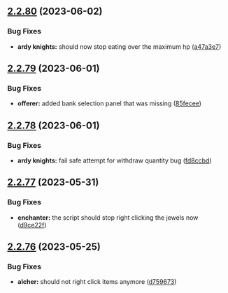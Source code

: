 ## [2.2.80](https://github.com/Torwent/wasp-free/compare/v2.2.79...v2.2.80) (2023-06-02)


### Bug Fixes

* **ardy knights:** should now stop eating over the maximum hp ([a47a3e7](https://github.com/Torwent/wasp-free/commit/a47a3e7551434be80a807ef635b7aa819815df42))



## [2.2.79](https://github.com/Torwent/wasp-free/compare/v2.2.78...v2.2.79) (2023-06-01)


### Bug Fixes

* **offerer:** added bank selection panel that was missing ([85fecee](https://github.com/Torwent/wasp-free/commit/85feceea6a0e16294fdab8da49072359899f959b))



## [2.2.78](https://github.com/Torwent/wasp-free/compare/v2.2.77...v2.2.78) (2023-06-01)


### Bug Fixes

* **ardy knights:** fail safe attempt for withdraw quantity bug ([fd8ccbd](https://github.com/Torwent/wasp-free/commit/fd8ccbd34a493d7a97e2e42008e6dde7e3144b61))



## [2.2.77](https://github.com/Torwent/wasp-free/compare/v2.2.76...v2.2.77) (2023-05-31)


### Bug Fixes

* **enchanter:** the script should stop right clicking the jewels now ([d9ce22f](https://github.com/Torwent/wasp-free/commit/d9ce22f5e3d90d6987cad76a4db05d74c8d27578))



## [2.2.76](https://github.com/Torwent/wasp-free/compare/v2.2.75...v2.2.76) (2023-05-25)


### Bug Fixes

* **alcher:** should not right click items anymore ([d759673](https://github.com/Torwent/wasp-free/commit/d759673fe140f6824ff06510409b4f16564029aa))



